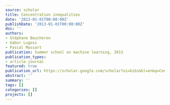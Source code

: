 ```yaml
---
source: scholar
title: Concentration inequalities
date: '2013-01-01T00:00:00Z'
publishDate: '2013-01-01T00:00:00Z'
doi: ''
authors:
- Stéphane Boucheron
- Gábor Lugosi
- Pascal Massart
publication: Summer school on machine learning, 2013
publication_types:
- article-journal
featured: true
publication_url: https://scholar.google.com/scholar?oi=bibs&hl=en&q=Concentration+inequalities
abstract: ''
summary: ''
tags: []
categories: []
projects: []
---
```

